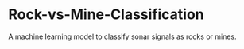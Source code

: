 # Rock-vs-Mine-Classification
A machine learning model to classify sonar signals as rocks or mines.
